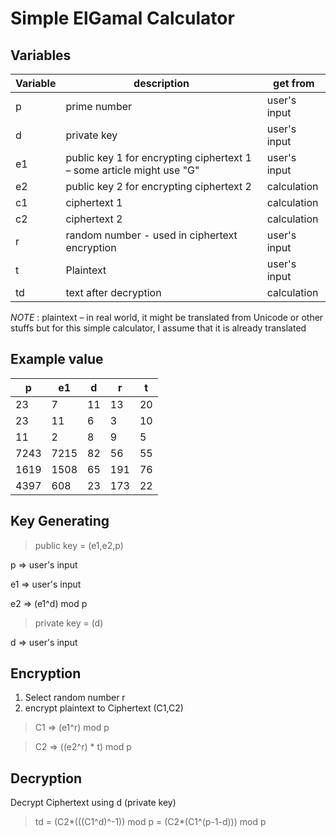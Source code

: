 # Simple ElGamal Calculator
## Variables

Variable   |   description   |  get from
------------|---------------------|--------------
p | prime number | user's input
d | private key | user's input
e1 | public key 1 for encrypting ciphertext 1 – some article might use "G" | user's input
e2 | public key 2 for encrypting ciphertext 2 | calculation
c1 | ciphertext 1 | calculation
c2 | ciphertext 2 | calculation
r | random number - used in ciphertext encryption | user's input
t | Plaintext | user's input
td | text after decryption | calculation

_NOTE_ : plaintext – in real world, it might be translated from Unicode or other stuffs but for this simple calculator, I assume that it is already translated

## Example value
p | e1 | d | r | t
------|------|------|------|------
23 | 7 | 11 | 13 | 20
23 | 11 | 6 | 3 | 10
11 | 2 | 8 | 9 | 5
7243 | 7215 | 82 | 56 | 55
1619 | 1508 | 65 | 191 | 76
4397 | 608 | 23 | 173 | 22

## Key Generating

> public key = (e1,e2,p)

p => user's input

e1 => user's input

e2 => (e1^d) mod p

> private key = (d)

d => user's input

## Encryption
1. Select random number r
2. encrypt plaintext to Ciphertext (C1,C2)

> C1 => (e1^r) mod p

> C2 => ((e2^r) * t) mod p

## Decryption

Decrypt Ciphertext using d (private key)

> td = (C2*(((C1^d)^-1)) mod p = (C2*(C1^(p-1-d))) mod p
